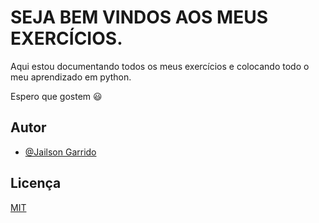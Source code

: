 
# SEJA BEM VINDOS AOS MEUS EXERCÍCIOS.

Aqui estou documentando todos os meus exercícios e colocando todo o meu aprendizado em python.

Espero que gostem 😃


## Autor

- [@Jailson Garrido](https://github.com/garrido-code)



## Licença

[MIT](https://choosealicense.com/licenses/mit/)

